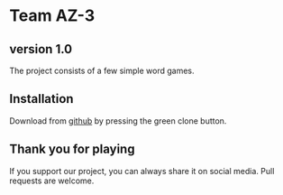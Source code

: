 # Team AZ-3

**version 1.0**
---
The project consists of a few simple word games.

## Installation

Download from [github](https://github.com/VYKostova19/AZ-3.git) by pressing the green clone button. 

## Thank you for playing
If you support our project, you can always share it on social media. Pull requests are welcome.
